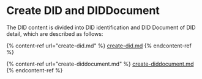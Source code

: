 # Create DID and DIDDocument

The DID content is divided into DID identification and DID Document of DID detail, which are described as follows:

{% content-ref url="create-did.md" %}
[create-did.md](create-did.md)
{% endcontent-ref %}

{% content-ref url="create-diddocument.md" %}
[create-diddocument.md](create-diddocument.md)
{% endcontent-ref %}
